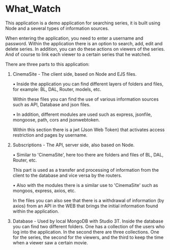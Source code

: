 # What_Watch
This application is a demo application for searching series, it is built using Node and a several types of information sources.

When entering the application, you need to enter a username and password.
Within the application there is an option to search, add, edit and delete series.
In addition, you can do these actions on viewers of the series.
And of course to link each viewer to a certain series that he watched.

There are three parts to this application:
1. CinemaSite - The client side, based on Node and EJS files.
   
   • Inside the application you can find different layers of folders and files, for example: BL,      DAL, Router, models, etc.
     
     Within these files you can find the use of various information sources such as API,              Database and json files.
   
   • In addition, different modules are used such as express, jsonfile, mongoose, path, cors and      jsonwebtoken.
     
     Within this section there is a jwt (Json Web Token) that activates access restriction and        pages by username.
   
2. Subscriptions - The API, server side, also based on Node.
   
   • Similar to 'CinemaSite', here too there are folders and files of BL, DAL, Router, etc.
     
     This part is used as a transfer and processing of information from the client to the            database and vice versa by the routers.
     
   • Also with the modules there is a similar use to 'CinemaSite' such as mongoos, express,          axios, etc.
     
     In the files you can also see that there is a withdrawal of information (by axios) from an      API in the WEB that brings the initial information found within the application.
     
3. Database - Used by local MongoDB with Studio 3T.
   Inside the database you can find two different folders.
   One has a collection of the users who log into the application.
    In the second there are three collections.
    One for the series,
    the second for the viewers,
    and the third to keep the time when a viewer saw a certain movie.
